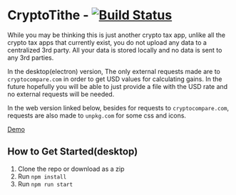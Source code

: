 # CryptoTithe - [![Build Status](https://travis-ci.org/starsoccer/cryptotithe.svg?branch=master)](https://travis-ci.org/starsoccer/cryptotithe)

While you may be thinking this is just another crypto tax app, unlike all the crypto tax apps that currently exist, you do not upload any data to a centralized 3rd party. All your data is stored locally and no data is sent to any 3rd parties. 

In the desktop(electron) version, The only external requests made are to `cryptocompare.com` in order to get USD values for calculating gains.  In the future hopefully you will be able to just provide a file with the USD rate and no external requests will be needed.

In the web version linked below, besides for requests to `cryptocompare.com`, requests are also made to `unpkg.com` for some css and icons.

[Demo](https://starsoccer.github.io/cryptotithe/)

## How to Get Started(desktop)
  1. Clone the repo or download as a zip
  2. Run `npm install`
  3. Run `npm run start`
